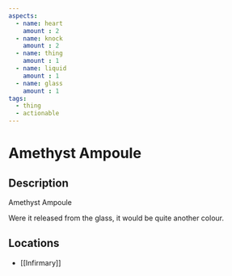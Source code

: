 ```yaml
---
aspects: 
  - name: heart
    amount : 2
  - name: knock
    amount : 2
  - name: thing
    amount : 1
  - name: liquid
    amount : 1
  - name: glass
    amount : 1
tags:
  - thing
  - actionable
---
```


# Amethyst Ampoule

## Description
Amethyst Ampoule

Were it released from the glass, it would be quite another colour.
## Locations
- [[Infirmary]]
